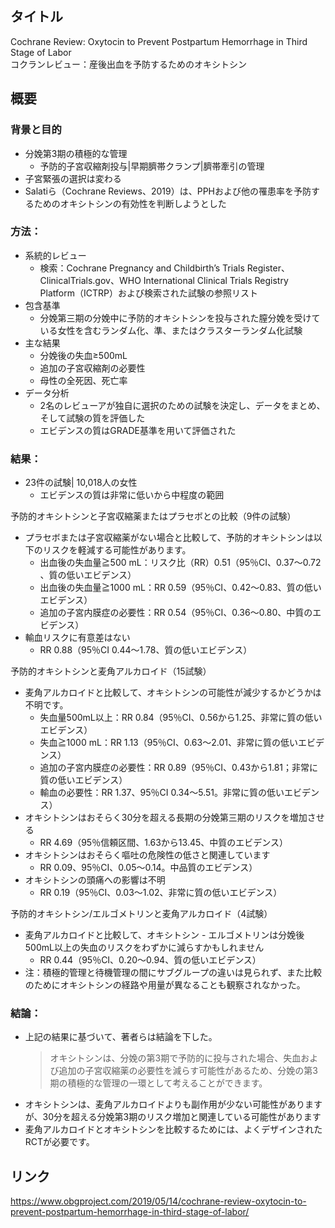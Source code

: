 ## タイトル
Cochrane Review: Oxytocin to Prevent Postpartum Hemorrhage in Third Stage of Labor  
コクランレビュー：産後出血を予防するためのオキシトシン

## 概要
### 背景と目的
* 分娩第3期の積極的な管理
  * 予防的子宮収縮剤投与|早期臍帯クランプ|臍帯牽引の管理
* 子宮緊張の選択は変わる
* Salatiら（Cochrane Reviews、2019）は、PPHおよび他の罹患率を予防するためのオキシトシンの有効性を判断しようとした
### 方法：
* 系統的レビュー
  * 検索：Cochrane Pregnancy and Childbirth’s Trials Register、ClinicalTrials.gov、WHO International Clinical Trials Registry Platform（ICTRP）および検索された試験の参照リスト
* 包含基準
  * 分娩第三期の分娩中に予防的オキシトシンを投与された膣分娩を受けている女性を含むランダム化、準、またはクラスターランダム化試験
* 主な結果
  * 分娩後の失血≥500mL
  * 追加の子宮収縮剤の必要性
  * 母性の全死因、死亡率
* データ分析
  * 2名のレビューアが独自に選択のための試験を決定し、データをまとめ、そして試験の質を評価した
  * エビデンスの質はGRADE基準を用いて評価された
### 結果：
* 23件の試験| 10,018人の女性
  * エビデンスの質は非常に低いから中程度の範囲

予防的オキシトシンと子宮収縮薬またはプラセボとの比較（9件の試験）
* プラセボまたは子宮収縮薬がない場合と比較して、予防的オキシトシンは以下のリスクを軽減する可能性があります。
  * 出血後の失血量≧500 mL：リスク比（RR）0.51（95％CI、0.37〜0.72 、質の低いエビデンス）
  * 出血後の失血量≧1000 mL：RR 0.59（95％CI、0.42〜0.83、質の低いエビデンス）
  * 追加の子宮内膜症の必要性：RR 0.54（95％CI、0.36〜0.80、中質のエビデンス）
* 輸血リスクに有意差はない
  * RR 0.88（95％CI 0.44〜1.78、質の低いエビデンス）

予防的オキシトシンと麦角アルカロイド（15試験）
* 麦角アルカロイドと比較して、オキシトシンの可能性が減少するかどうかは不明です。
  * 失血量500mL以上：RR 0.84（95％CI、0.56から1.25、非常に質の低いエビデンス）
  * 失血≧1000 mL：RR 1.13（95％CI、0.63〜2.01、非常に質の低いエビデンス）
  * 追加の子宮内膜症の必要性：RR 0.89（95％CI、0.43から1.81；非常に質の低いエビデンス）
  * 輸血の必要性：RR 1.37、95％CI 0.34〜5.51。非常に質の低いエビデンス）
* オキシトシンはおそらく30分を超える長期の分娩第三期のリスクを増加させる
  * RR 4.69（95％信頼区間、1.63から13.45、中質のエビデンス）
* オキシトシンはおそらく嘔吐の危険性の低さと関連しています
  * RR 0.09、95％CI、0.05〜0.14。中品質のエビデンス）
* オキシトシンの頭痛への影響は不明
  * RR 0.19（95％CI、0.03〜1.02、非常に質の低いエビデンス）

予防的オキシトシン/エルゴメトリンと麦角アルカロイド（4試験）
* 麦角アルカロイドと比較して、オキシトシン - エルゴメトリンは分娩後500mL以上の失血のリスクをわずかに減らすかもしれません
  * RR 0.44（95％CI、0.20〜0.94、質の低いエビデンス）
* 注：積極的管理と待機管理の間にサブグループの違いは見られず、また比較のためにオキシトシンの経路や用量が異なることも観察されなかった。
### 結論：
* 上記の結果に基づいて、著者らは結論を下した。
  > オキシトシンは、分娩の第3期で予防的に投与された場合、失血および追加の子宮収縮薬の必要性を減らす可能性があるため、分娩の第3期の積極的な管理の一環として考えることができます。
* オキシトシンは、麦角アルカロイドよりも副作用が少ない可能性がありますが、30分を超える分娩第3期のリスク増加と関連している可能性があります
* 麦角アルカロイドとオキシトシンを比較するためには、よくデザインされたRCTが必要です。

## リンク
https://www.obgproject.com/2019/05/14/cochrane-review-oxytocin-to-prevent-postpartum-hemorrhage-in-third-stage-of-labor/
